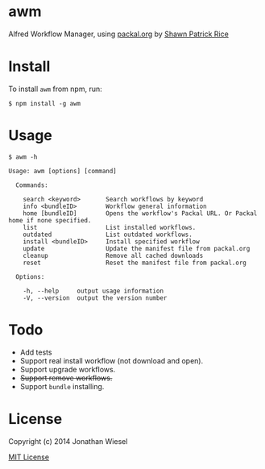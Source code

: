 awm
=============

Alfred Workflow Manager, using [packal.org](http://packal.org) by [Shawn Patrick Rice](https://github.com/shawnrice)

# Install

To install `awm` from npm, run:

```
$ npm install -g awm
```

# Usage

```
$ awm -h

Usage: awm [options] [command]

  Commands:

    search <keyword>       Search workflows by keyword
    info <bundleID>        Workflow general information
    home [bundleID]        Opens the workflow's Packal URL. Or Packal home if none specified.
    list                   List installed workflows.
    outdated               List outdated workflows.
    install <bundleID>     Install specified workflow
    update                 Update the manifest file from packal.org
    cleanup                Remove all cached downloads
    reset                  Reset the manifest file from packal.org

  Options:

    -h, --help     output usage information
    -V, --version  output the version number
```

# Todo

* Add tests
* Support real install workflow (not download and open).
* Support upgrade workflows.
* ~~Support remove workflows.~~
* Support `bundle` installing.

# License

Copyright (c) 2014 Jonathan Wiesel

[MIT License](http://jonathanwiesel.mit-license.org/)
